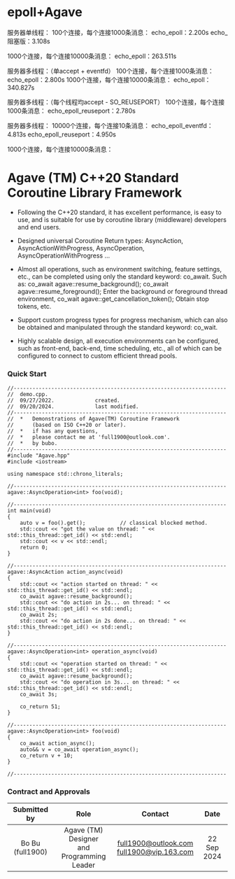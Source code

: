 # epoll+Agave
服务器单线程：
100个连接，每个连接1000条消息：
echo_epoll：2.200s
echo_阻塞版：3.108s

1000个连接，每个连接10000条消息：
echo_epoll：263.511s

服务器多线程：（单accept + eventfd）
100个连接，每个连接1000条消息：
echo_epoll：2.800s
1000个连接，每个连接10000条消息：
echo_epoll：340.827s

服务器多线程：（每个线程均accept - SO_REUSEPORT）
100个连接，每个连接1000条消息：
echo_epoll_reuseport：2.780s


服务器多线程：
10000个连接，每个连接10条消息：
echo_epoll_eventfd：4.813s
echo_epoll_reuseport：4.950s

1000个连接，每个连接10000条消息：

# Agave (TM) C++20 Standard Coroutine Library Framework



- Following the C++20 standard, it has excellent performance, is easy to use, and is suitable for use by coroutine library (middleware) developers and end users.

- Designed universal Coroutine Return types: AsyncAction, AsyncActionWithProgress, AsyncOperation, AsyncOperationWithProgress ...

- Almost all operations, such as environment switching, feature settings, etc., can be completed using only the standard keyword: co_await. Such as: co_await agave::resume_background(); co_await agave::resume_foreground(); Enter the background or foreground thread environment, co_wait agave::get_cancellation_token(); Obtain stop tokens, etc.

- Support custom progress types for progress mechanism, which can also be obtained and manipulated through the standard keyword: co_wait.

- Highly scalable design, all execution environments can be configured, such as front-end, back-end, time scheduling, etc., all of which can be configured to connect to custom efficient thread pools.


### Quick Start


```
//--------------------------------------------------------------------
//	demo.cpp.
//	09/27/2022.				created.
//	09/20/2024.				last modified.
//--------------------------------------------------------------------
//	*	Demonstrations of Agave(TM) Coroutine Framework 
//		(based on ISO C++20 or later).
//	*	if has any questions, 
//	*	please contact me at 'full1900@outlook.com'.
//	*	by bubo.
//--------------------------------------------------------------------
#include "Agave.hpp"
#include <iostream>

using namespace std::chrono_literals;

//--------------------------------------------------------------------
agave::AsyncOperation<int> foo(void);

//--------------------------------------------------------------------
int main(void)
{
	auto v = foo().get();           // classical blocked method.    
	std::cout << "got the value on thread: " << std::this_thread::get_id() << std::endl;
	std::cout << v << std::endl;
	return 0;
}

//--------------------------------------------------------------------
agave::AsyncAction action_async(void)
{
	std::cout << "action started on thread: " << std::this_thread::get_id() << std::endl;
	co_await agave::resume_background();
	std::cout << "do action in 2s... on thread: " << std::this_thread::get_id() << std::endl;
	co_await 2s;
	std::cout << "do action in 2s done... on thread: " << std::this_thread::get_id() << std::endl;
}

//--------------------------------------------------------------------
agave::AsyncOperation<int> operation_async(void)
{
	std::cout << "operation started on thread: " << std::this_thread::get_id() << std::endl;
	co_await agave::resume_background();
	std::cout << "do operation in 3s... on thread: " << std::this_thread::get_id() << std::endl;
	co_await 3s;

	co_return 51;
}

//--------------------------------------------------------------------
agave::AsyncOperation<int> foo(void)
{
    co_await action_async();
    auto&& v = co_await operation_async();    
    co_return v + 10;
}

//--------------------------------------------------------------------

```


  ### Contract and Approvals

   Submitted by          | Role | Contact | Date
  :--------------------: | :---: | :---: | :---:
  Bo Bu (full1900) | Agave (TM) Designer <br> and Programming Leader | full1900@outlook.com <br> full1900@vip.163.com | 22 Sep 2024




